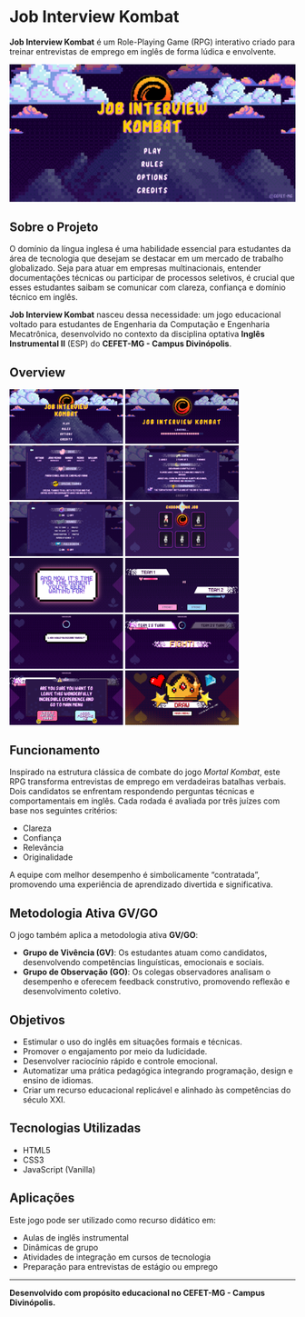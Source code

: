 # Job Interview Kombat

**Job Interview Kombat** é um Role-Playing Game (RPG) interativo criado para treinar entrevistas de emprego em inglês de forma lúdica e envolvente.

<img src="imgs/main.png"></img>
## Sobre o Projeto

O domínio da língua inglesa é uma habilidade essencial para estudantes da área de tecnologia que desejam se destacar em um mercado de trabalho globalizado. Seja para atuar em empresas multinacionais, entender documentações técnicas ou participar de processos seletivos, é crucial que esses estudantes saibam se comunicar com clareza, confiança e domínio técnico em inglês.

**Job Interview Kombat** nasceu dessa necessidade: um jogo educacional voltado para estudantes de Engenharia da Computação e Engenharia Mecatrônica, desenvolvido no contexto da disciplina optativa **Inglês Instrumental II** (ESP) do **CEFET-MG - Campus Divinópolis**.

## Overview

[<img src="imgs/main.png" width="200" alt="Tela 1">](imgs/main.png)
[<img src="imgs/loading.png" width="200" alt="Tela 2">](imgs/loading.png)
[<img src="imgs/credits.png" width="200" alt="Tela 1">](imgs/credits.png)
[<img src="imgs/rules.png" width="200" alt="Tela 1">](imgs/credits.png)
[<img src="imgs/options.png" width="200" alt="Tela 3">](imgs/options.png)
[<img src="imgs/jobs.png" width="200" alt="Tela 2">](imgs/jobs.png)
[<img src="imgs/prelude.png" width="200" alt="Tela 1">](imgs/prelude.png)
[<img src="imgs/strike.png" width="200" alt="Tela 3">](imgs/strike.png)
[<img src="imgs/question.png" width="200" alt="Tela 2">](imgs/question.png)
[<img src="imgs/versus.png" width="200" alt="Tela 3">](imgs/versus.png)
[<img src="imgs/exit.png" width="200" alt="Tela 1">](imgs/credits.png)
[<img src="imgs/winner.png" width="200" alt="Tela 3">](imgs/winner.png)
## Funcionamento

Inspirado na estrutura clássica de combate do jogo *Mortal Kombat*, este RPG transforma entrevistas de emprego em verdadeiras batalhas verbais. Dois candidatos se enfrentam respondendo perguntas técnicas e comportamentais em inglês. Cada rodada é avaliada por três juízes com base nos seguintes critérios:

- Clareza
- Confiança
- Relevância
- Originalidade

A equipe com melhor desempenho é simbolicamente “contratada”, promovendo uma experiência de aprendizado divertida e significativa.

## Metodologia Ativa GV/GO

O jogo também aplica a metodologia ativa **GV/GO**:

- **Grupo de Vivência (GV)**: Os estudantes atuam como candidatos, desenvolvendo competências linguísticas, emocionais e sociais.
- **Grupo de Observação (GO)**: Os colegas observadores analisam o desempenho e oferecem feedback construtivo, promovendo reflexão e desenvolvimento coletivo.

## Objetivos

- Estimular o uso do inglês em situações formais e técnicas.
- Promover o engajamento por meio da ludicidade.
- Desenvolver raciocínio rápido e controle emocional.
- Automatizar uma prática pedagógica integrando programação, design e ensino de idiomas.
- Criar um recurso educacional replicável e alinhado às competências do século XXI.

## Tecnologias Utilizadas

- HTML5
- CSS3
- JavaScript (Vanilla)

## Aplicações

Este jogo pode ser utilizado como recurso didático em:

- Aulas de inglês instrumental
- Dinâmicas de grupo
- Atividades de integração em cursos de tecnologia
- Preparação para entrevistas de estágio ou emprego

---

**Desenvolvido com propósito educacional no CEFET-MG - Campus Divinópolis.**
